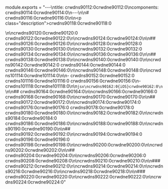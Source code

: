 module.exports = "---\ntitle: crwdns90112:0crwdne90112:0\ncomponents: crwdns90114:0crwdne90114:0\n---\n\n# crwdns90116:0crwdne90116:0\n\n<p class=\"description\">crwdns90118:0crwdne90118:0</p>\n\ncrwdns90120:0crwdne90120:0 crwdns90122:0crwdne90122:0\n\ncrwdns90124:0crwdne90124:0\n\n## crwdns90126:0crwdne90126:0\n\ncrwdns90128:0crwdne90128:0 crwdns90130:0crwdne90130:0\n\ncrwdns90132:0crwdne90132:0 crwdns90134:0crwdne90134:0\n\ncrwdns90136:0crwdne90136:0\n\n## crwdns90138:0crwdne90138:0\n\ncrwdns90140:0crwdne90140:0\n\ncrwdns90142:0crwdne90142:0 crwdns90144:0crwdne90144:0 crwdns90146:0crwdne90146:0\n\ncrwdns90148:0crwdne90148:0\n\ncrwdns101114:0crwdne101114:0\n\n- crwdns90152:0crwdne90152:0 crwdns101116:0crwdne101116:0 crwdns90156:0crwdne90156:0\n- crwdns101118:0crwdne101118:0\n\n```jsx\ncrwdns90162:0{iOS}crwdne90162:0\n```\n\n## crwdns90164:0crwdne90164:0\n\ncrwdns90166:0crwdne90166:0 crwdns90168:0crwdne90168:0\n\ncrwdns90170:0crwdne90170:0\n\n## crwdns90172:0crwdne90172:0\n\ncrwdns90174:0crwdne90174:0 crwdns90176:0crwdne90176:0 crwdns90178:0crwdne90178:0 crwdns90180:0crwdne90180:0\n\ncrwdns90182:0crwdne90182:0\n\ncrwdns90184:0crwdne90184:0 crwdns90186:0crwdne90186:0\n\ncrwdns90188:0crwdne90188:0\n\ncrwdns90190:0crwdne90190:0\n\n## crwdns90192:0crwdne90192:0\n\ncrwdns90194:0crwdne90194:0 crwdns90196:0crwdne90196:0 crwdns90198:0crwdne90198:0\n\ncrwdns90200:0crwdne90200:0\n\ncrwdns90202:0crwdne90202:0\n\n## crwdns90204:0crwdne90204:0\n\ncrwdns90206:0crwdne90206:0 crwdns90208:0crwdne90208:0\n\ncrwdns90210:0crwdne90210:0\n\n### crwdns90212:0crwdne90212:0\n\ncrwdns90214:0crwdne90214:0\n\ncrwdns90216:0crwdne90216:0\n\ncrwdns90218:0crwdne90218:0\n\n### crwdns90220:0crwdne90220:0\n\ncrwdns90222:0crwdne90222:0\n\ncrwdns90224:0crwdne90224:0"